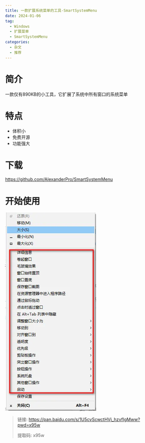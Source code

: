 ```yaml
---
title: 一款扩展系统菜单的工具-SmartSystemMenu
date: 2024-01-06
tag:
  - Windows
  - 扩展菜单
  - SmartSystemMenu
categories:
  - 杂文
  - 推荐
---
```


# 简介

一款仅有890KB的小工具，它扩展了系统中所有窗口的系统菜单

# 特点

- 体积小
- 免费开源
- 功能强大

# 下载

https://github.com/AlexanderPro/SmartSystemMenu

# 开始使用

![](https://github.com/hfshaobing/picx-images-hosting/raw/master/20240104/2024-01-04_234956.5l711ht0qg00.webp)

>链接: https://pan.baidu.com/s/1U5cvScwctHVj_hzvfIgMww?pwd=x95w
>
>提取码: x95w 